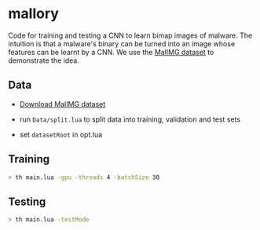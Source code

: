 # mallory

Code for training and testing a CNN to learn bimap images of malware. The intuition is that a malware's binary can be turned into an image whose features can be learnt by a CNN. We use the [MalIMG dataset](http://old.vision.ece.ucsb.edu/spam/malimg.shtml) to demonstrate the idea. 

## Data

- [Download MalIMG dataset](http://old.vision.ece.ucsb.edu/spam/malimg.shtml) 
 
- run `Data/split.lua` to split data into training, validation and test sets

- set `datasetRoot` in opt.lua


## Training

```bash
> th main.lua -gpu -threads 4 -batchSize 30 
```

## Testing

```bash
> th main.lua -testMode
```
